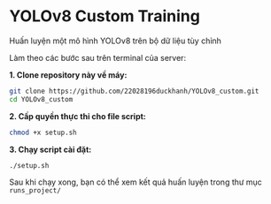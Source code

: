 # YOLOv8 Custom Training

Huấn luyện một mô hình YOLOv8 trên bộ dữ liệu tùy chỉnh

Làm theo các bước sau trên terminal của server:

**1. Clone repository này về máy:**
```bash
git clone https://github.com/22028196duckhanh/YOLOv8_custom.git
cd YOLOv8_custom
```

**2. Cấp quyền thực thi cho file script:**
```bash
chmod +x setup.sh
```

**3. Chạy script cài đặt:**
```bash
./setup.sh
```

Sau khi chạy xong, bạn có thể xem kết quả huấn luyện trong thư mục `runs_project/`
